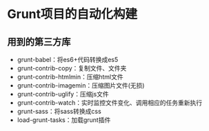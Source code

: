 # Grunt项目的自动化构建

## 用到的第三方库
- grunt-babel：将es6+代码转换成es5
- grunt-contrib-copy：复制文件、文件夹
- grunt-contrib-htmlmin：压缩html文件
- grunt-contrib-imagemin：压缩图片文件(无损)
- grunt-contrib-uglify：压缩js文件
- grunt-contrib-watch：实时监控文件变化、调用相应的任务重新执行
- grunt-sass：将sass转换成css
- load-grunt-tasks：加载grunt插件
